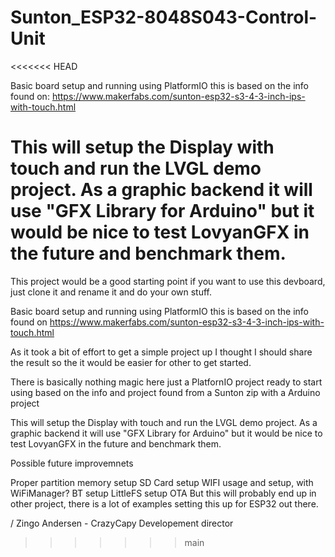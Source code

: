 # Sunton_ESP32-8048S043-Control-Unit
<<<<<<< HEAD

Basic board setup and running using PlatformIO
this is based on the info found on:
https://www.makerfabs.com/sunton-esp32-s3-4-3-inch-ips-with-touch.html

This will setup the Display with touch and run the LVGL demo project. As a graphic
backend it will use "GFX Library for Arduino" but it would be nice to test LovyanGFX
in the future and benchmark them.
=======

This project would be a good starting point if you want to use this devboard, just clone it and rename it and do your own stuff.

Basic board setup and running using PlatformIO this is based on the info found on https://www.makerfabs.com/sunton-esp32-s3-4-3-inch-ips-with-touch.html

As it took a bit of effort to get a simple project up I thought I should share the result so the it would be easier for other to get started.

There is basically nothing magic here just a PlatfornIO project ready to start using based on the info and project found from a Sunton zip with a Arduino project

This will setup the Display with touch and run the LVGL demo project. As a graphic backend it will use "GFX Library for Arduino" but it would be nice to test LovyanGFX in the future and benchmark them.

Possible future improvemnets

Proper partition memory setup
SD Card setup
WIFI usage and setup, with WiFiManager?
BT setup
LittleFS setup
OTA
But this will probably end up in other project, there is a lot of examples setting this up for ESP32 out there.

/ Zingo Andersen - CrazyCapy Developement director
>>>>>>> main

